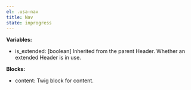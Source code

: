 ```yaml
---
el: .usa-nav
title: Nav
state: inprogress
---
```


__Variables:__
* is_extended: [boolean] Inherited from the parent Header. Whether an extended Header is in use.

__Blocks:__
* content: Twig block for content.
